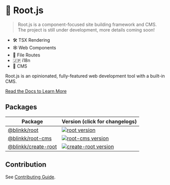 # 🌱 Root.js

> Root.js is a component-focused site building framework and CMS. The project is
> still under development, more details coming soon!

- 🛠️ TSX Rendering
- 🕸️ Web Components
- 📁 File Routes
- 🇯🇵 i18n
- 🔩 CMS

Root.js is an opinionated, fully-featured web development tool with a built-in
CMS.

[Read the Docs to Learn More](https://rootjs.dev)

## Packages

| Package                                         | Version (click for changelogs)                                                                                                    |
| ----------------------------------------------- | :-------------------------------------------------------------------------------------------------------------------------------- |
| [@blinkk/root](packages/root)                   | [![root version](https://img.shields.io/npm/v/@blinkk/root.svg?label=%20)](packages/root/CHANGELOG.md)                            |
| [@blinkk/root-cms](packages/root-cms)           | [![root-cms version](https://img.shields.io/npm/v/@blinkk/root-cms.svg?label=%20)](packages/root-cms/CHANGELOG.md)                |
| [@blinkk/create-root](packages/create-root)     | [![create-root version](https://img.shields.io/npm/v/@blinkk/create-root.svg?label=%20)](packages/create-root/CHANGELOG.md)       |

## Contribution

See [Contributing Guide](CONTRIBUTING.md).
